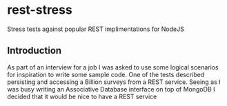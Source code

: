 rest-stress
===========

Stress tests against popular REST implimentations for NodeJS

## Introduction

As part of an interview for a job I was asked to use some logical scenarios for inspiration to write some sample code. One of the tests described persisting and accessing a Billion surveys from a REST service. Seeing as I was busy writing an Associative Database interface on top of MongoDB I decided that it would be nice to have a REST service  